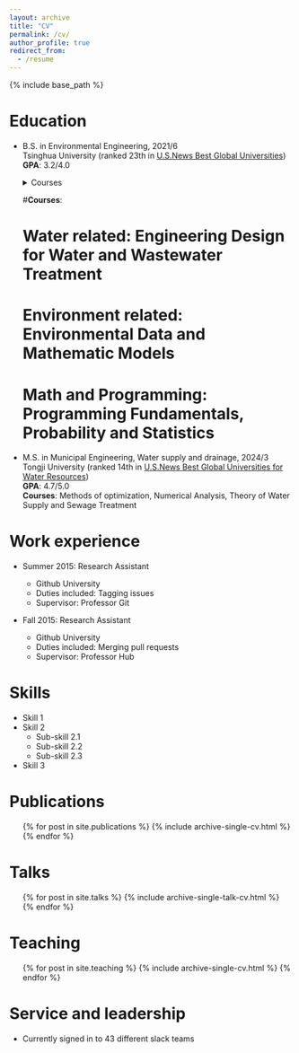 ```yaml
---
layout: archive
title: "CV"
permalink: /cv/
author_profile: true
redirect_from:
  - /resume
---
```


{% include base_path %}

Education
======
* B.S. in Environmental Engineering, 2021/6 <br>
  Tsinghua University (ranked 23th in <a href="https://www.usnews.com/education/best-global-universities/tsinghua-university-503146" target="_blank">U.S.News Best Global Universities</a>) <br>
    **GPA**: 3.2/4.0 <br>
    <details> <summary>Courses</summary>
      Water related: Engineering Design for Water and Wastewater Treatment <br>
      Environment related: Environmental Data and Mathematic Models <br>
      Math and Programming: Programming Fundamentals, Probability and Statistics <br>
    </details>
    
    #**Courses**:<br>
    #  **Water related**: Engineering Design for Water and Wastewater Treatment <br>
    #  **Environment related**: Environmental Data and Mathematic Models <br>
    #  **Math and Programming**: Programming Fundamentals, Probability and Statistics <br>
* M.S. in Municipal Engineering, Water supply and drainage, 2024/3 <br>
  Tongji University (ranked 14th in <a href="https://www.usnews.com/education/best-global-universities/water-resources" target="_blank">U.S.News Best Global Universities for Water Resources</a>) <br>
    **GPA**: 4.7/5.0<br>
    **Courses**: Methods of optimization, Numerical Analysis, Theory of Water Supply and Sewage Treatment<br>

Work experience
======
* Summer 2015: Research Assistant
  * Github University
  * Duties included: Tagging issues
  * Supervisor: Professor Git

* Fall 2015: Research Assistant
  * Github University
  * Duties included: Merging pull requests
  * Supervisor: Professor Hub
  
Skills
======
* Skill 1
* Skill 2
  * Sub-skill 2.1
  * Sub-skill 2.2
  * Sub-skill 2.3
* Skill 3

Publications
======
  <ul>{% for post in site.publications %}
    {% include archive-single-cv.html %}
  {% endfor %}</ul>
  
Talks
======
  <ul>{% for post in site.talks %}
    {% include archive-single-talk-cv.html %}
  {% endfor %}</ul>
  
Teaching
======
  <ul>{% for post in site.teaching %}
    {% include archive-single-cv.html %}
  {% endfor %}</ul>
  
Service and leadership
======
* Currently signed in to 43 different slack teams
